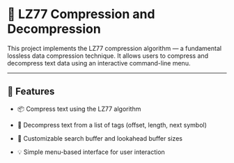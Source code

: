 # 🧩 LZ77 Compression and Decompression

This project implements the LZ77 compression algorithm — a fundamental lossless data compression technique.
It allows users to compress and decompress text data using an interactive command-line menu.

---

## 🚀 Features

- 📦 Compress text using the LZ77 algorithm

- 🔁 Decompress text from a list of tags (offset, length, next symbol)

- 🧮 Customizable search buffer and lookahead buffer sizes

- 💡 Simple menu-based interface for user interaction

